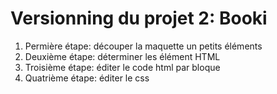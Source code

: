 # Versionning du projet 2: Booki

1. Permière étape: découper la maquette un petits éléments
2. Deuxième étape: déterminer les élément HTML
3. Troisième étape: éditer le code html par bloque
4. Quatrième étape: éditer le css